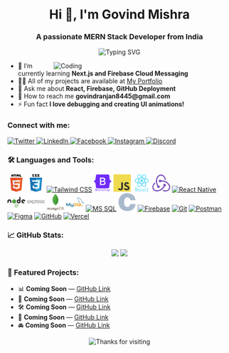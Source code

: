 <!-- Profile Header -->
<h1 align="center">Hi 👋, I'm Govind Mishra</h1>
<h3 align="center">A passionate MERN Stack Developer from India</h3>

<!-- Typing Animation -->
<p align="center">
  <img src="https://readme-typing-svg.demolab.com?font=Fira+Code&weight=400&size=22&duration=3000&pause=1000&color=00F7FF&center=true&vCenter=true&width=435&lines=MERN+Stack+Developer;JS+%7C+React+%7C+Node+%7C+MongoDB;Dynamic+and+Scalable+apps" alt="Typing SVG" />
</p>

<!-- Profile GIF -->
<img align="right" alt="Coding" width="400" src="https://cdn.dribbble.com/users/1162077/screenshots/3848914/programmer.gif">

<!-- About Section -->
<ul>
  <li>🌱 I’m currently learning <strong>Next.js and Firebase Cloud Messaging</strong></li>
  <li>👨‍💻 All of my projects are available at <a href="https://govind-mishra.vercel.app/">My Portfolio</a></li>
  <li>💬 Ask me about <strong>React, Firebase, GitHub Deployment</strong></li>
  <li>📧 How to reach me <strong>govindranjan8445@gmail.com</strong></li>
  <li>⚡ Fun fact <strong>I love debugging and creating UI animations!</strong></li>
</ul>

<!-- Connect with Me -->
<h3 align="left">Connect with me:</h3>
<p align="left">
  <a href="https://twitter.com/@govindmishra8445" target="_blank">
    <img title="Twitter" src="https://raw.githubusercontent.com/rahuldkjain/github-profile-readme-generator/master/src/images/icons/Social/twitter.svg" alt="Twitter" width="30" height="30"/>
  </a>
  <a href="https://linkedin.com/in/govindmishra-bca" target="_blank">
    <img title="LinkedIn" src="https://raw.githubusercontent.com/rahuldkjain/github-profile-readme-generator/master/src/images/icons/Social/linked-in-alt.svg" alt="LinkedIn" width="30" height="30"/>
  </a>
  <a href="https://fb.com/govind mishra" target="_blank">
    <img title="Facebook" src="https://raw.githubusercontent.com/rahuldkjain/github-profile-readme-generator/master/src/images/icons/Social/facebook.svg" alt="Facebook" width="30" height="30"/>
  </a>
  <a href="https://instagram.com/govind_mishra98" target="_blank">
    <img title="Instagram" src="https://raw.githubusercontent.com/rahuldkjain/github-profile-readme-generator/master/src/images/icons/Social/instagram.svg" alt="Instagram" width="30" height="30"/>
  </a>
  <a href="https://discord.gg/govindmishra8445" target="_blank">
    <img title="Discord" src="https://raw.githubusercontent.com/rahuldkjain/github-profile-readme-generator/master/src/images/icons/Social/discord.svg" alt="Discord" width="30" height="30"/>
  </a>
</p>

<!-- Skills Section -->
<h3 align="left">🛠️ Languages and Tools:</h3>
<p align="left">
  <!-- Individual tool icons with title tooltips -->
  <a href="https://www.w3.org/html/" target="_blank"><img title="HTML5" src="https://raw.githubusercontent.com/devicons/devicon/master/icons/html5/html5-original-wordmark.svg" alt="HTML5" width="40" height="40"/></a>
  <a href="https://www.w3schools.com/css/" target="_blank"><img title="CSS3" src="https://raw.githubusercontent.com/devicons/devicon/master/icons/css3/css3-original-wordmark.svg" alt="CSS3" width="40" height="40"/></a>
  <a href="https://tailwindcss.com/" target="_blank"><img title="Tailwind CSS" src="https://www.vectorlogo.zone/logos/tailwindcss/tailwindcss-icon.svg" alt="Tailwind CSS" width="40" height="40"/></a>
  <a href="https://getbootstrap.com" target="_blank"><img title="Bootstrap" src="https://raw.githubusercontent.com/devicons/devicon/master/icons/bootstrap/bootstrap-plain-wordmark.svg" alt="Bootstrap" width="40" height="40"/></a>
  <a href="https://developer.mozilla.org/en-US/docs/Web/JavaScript" target="_blank"><img title="JavaScript" src="https://raw.githubusercontent.com/devicons/devicon/master/icons/javascript/javascript-original.svg" alt="JavaScript" width="40" height="40"/></a>
  <a href="https://reactjs.org/" target="_blank"><img title="ReactJS" src="https://raw.githubusercontent.com/devicons/devicon/master/icons/react/react-original-wordmark.svg" alt="React" width="40" height="40"/></a>
  <a href="https://redux.js.org" target="_blank"><img title="Redux" src="https://raw.githubusercontent.com/devicons/devicon/master/icons/redux/redux-original.svg" alt="Redux" width="40" height="40"/></a>
  <a href="https://reactnative.dev/" target="_blank"><img title="React Native" src="https://reactnative.dev/img/header_logo.svg" alt="React Native" width="40" height="40"/></a>
  <a href="https://nodejs.org" target="_blank"><img title="Node.js" src="https://raw.githubusercontent.com/devicons/devicon/master/icons/nodejs/nodejs-original-wordmark.svg" alt="Node.js" width="40" height="40"/></a>
  <a href="https://expressjs.com" target="_blank"><img title="Express.js" src="https://raw.githubusercontent.com/devicons/devicon/master/icons/express/express-original-wordmark.svg" alt="Express" width="40" height="40"/></a>
  <a href="https://www.mongodb.com/" target="_blank"><img title="MongoDB" src="https://raw.githubusercontent.com/devicons/devicon/master/icons/mongodb/mongodb-original-wordmark.svg" alt="MongoDB" width="40" height="40"/></a>
  <a href="https://www.mysql.com/" target="_blank"><img title="MySQL" src="https://raw.githubusercontent.com/devicons/devicon/master/icons/mysql/mysql-original-wordmark.svg" alt="MySQL" width="40" height="40"/></a>
  <a href="https://www.microsoft.com/en-us/sql-server" target="_blank"><img title="MS SQL Server" src="https://www.svgrepo.com/show/303229/microsoft-sql-server-logo.svg" alt="MS SQL" width="40" height="40"/></a>
  <a href="https://www.cprogramming.com/" target="_blank"><img title="C Programming" src="https://raw.githubusercontent.com/devicons/devicon/master/icons/c/c-original.svg" alt="C" width="40" height="40"/></a>
  <a href="https://firebase.google.com/" target="_blank"><img title="Firebase" src="https://www.vectorlogo.zone/logos/firebase/firebase-icon.svg" alt="Firebase" width="40" height="40"/></a>
  <a href="https://git-scm.com/" target="_blank"><img title="Git" src="https://www.vectorlogo.zone/logos/git-scm/git-scm-icon.svg" alt="Git" width="40" height="40"/></a>
  <a href="https://postman.com" target="_blank"><img title="Postman" src="https://www.vectorlogo.zone/logos/getpostman/getpostman-icon.svg" alt="Postman" width="40" height="40"/></a>
  <a href="https://www.figma.com/" target="_blank"><img title="Figma" src="https://www.vectorlogo.zone/logos/figma/figma-icon.svg" alt="Figma" width="40" height="40"/></a>
  <a href="https://github.com" target="_blank"><img title="GitHub" src="https://cdn.jsdelivr.net/gh/devicons/devicon/icons/github/github-original.svg" alt="GitHub" width="40" height="40"/></a>
  <a href="https://vercel.com/" target="_blank"><img title="Vercel" src="https://www.svgrepo.com/show/327408/logo-vercel.svg" alt="Vercel" width="40" height="40"/></a>
</p>

<!-- GitHub Stats -->
<h3> 📈 GitHub Stats:</h3>
<p align="center">
  <img src="https://github-readme-stats.vercel.app/api?username=GovindMishra8445&show_icons=true&theme=radical" height="180"/>
  <img src="https://github-readme-stats.vercel.app/api/top-langs/?username=GovindMishra8445&layout=compact&theme=radical" height="180"/>
</p>

<!-- Projects Placeholder -->
<h3>📌 Featured Projects:</h3>
<ul>
  <li>📊 <strong>Coming Soon</strong> — <a href="#">GitHub Link</a></li>
  <li>💬 <strong>Coming Soon</strong> — <a href="#">GitHub Link</a></li>
  <li>🛠️ <strong>Coming Soon</strong> — <a href="#">GitHub Link</a></li>
  <li>📱 <strong>Coming Soon</strong> — <a href="#">GitHub Link</a></li>
  <li>🚘 <strong>Coming Soon</strong> — <a href="#">GitHub Link</a></li>
</ul>

<!-- Footer -->
<p align="center">
  <img src="https://readme-typing-svg.herokuapp.com?font=Fira+Code&pause=1000&color=F7941D&center=true&vCenter=true&multiline=true&width=500&height=60&lines=✨+Thanks+for+visiting+my+profile!+✨;Feel+free+to+check+out+my+projects+🚀" alt="Thanks for visiting" />
</p>
